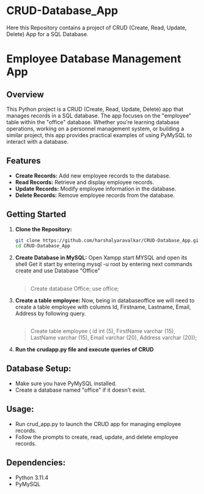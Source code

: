 # CRUD-Database_App
Here this Repository contains a project of CRUD (Create, Read, Update, Delete) App for a SQL Database.

# Employee Database Management App

## Overview

This Python project is a CRUD (Create, Read, Update, Delete) app that manages records in a SQL database. The app focuses on the "employee" table within the "office" database. Whether you're learning database operations, working on a personnel management system, or building a similar project, this app provides practical examples of using PyMySQL to interact with a database.

## Features

- **Create Records:** Add new employee records to the database.
- **Read Records:** Retrieve and display employee records.
- **Update Records:** Modify employee information in the database.
- **Delete Records:** Remove employee records from the database.

## Getting Started

1. **Clone the Repository:**
   ```bash
   git clone https://github.com/harshalyaravalkar/CRUD-Database_App.git
   cd CRUD-Database_App

2. **Create Database in MySQL:**
    Open Xampp
    start MYSQL and open its shell
    Get it start by entering mysql -u root 
    by entering next commands create and use Database "Office"
    ##
    > Create database Office; 
    > use office;

3. **Create a table employee:**
    Now, being in databaseoffice we will need to create a table employee with columns Id, Firstname, Lastname, 
    Email, Address by following query.
    ##
    > Create table employee ( id int (5), FirstName varchar (15), LastName varchar (15), Email varchar (20), Address varchar (20));

4. **Run the crudapp.py file and execute queries of CRUD**

## Database Setup:

- Make sure you have PyMySQL installed.
- Create a database named "office" if it doesn't exist.

## Usage:

- Run crud_app.py to launch the CRUD app for managing employee records.
- Follow the prompts to create, read, update, and delete employee records.

## Dependencies:

- Python 3.11.4
- PyMySQL